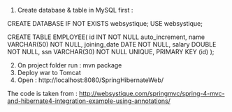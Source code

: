 1. Create database & table in MySQL first :

CREATE DATABASE IF NOT EXISTS websystique;
USE websystique;

CREATE TABLE EMPLOYEE(
	id INT NOT NULL auto_increment, 
	name VARCHAR(50) NOT NULL,
	joining_date DATE NOT NULL,
	salary DOUBLE NOT NULL,
	ssn VARCHAR(30) NOT NULL UNIQUE,
	PRIMARY KEY (id)
);
  
2. On project folder run : mvn package
3. Deploy war to Tomcat
4. Open : http://localhost:8080/SpringHibernateWeb/


The code is taken from : http://websystique.com/springmvc/spring-4-mvc-and-hibernate4-integration-example-using-annotations/